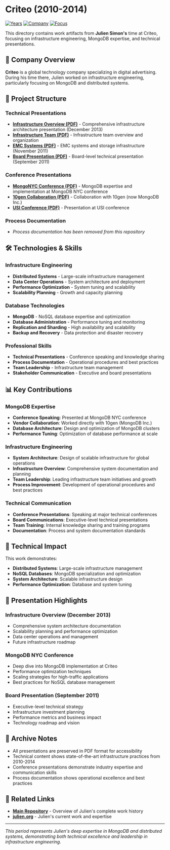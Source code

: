 # Criteo (2010-2014)

[![Years](https://img.shields.io/badge/Years-2010--2014-orange.svg)](https://github.com/juliensimon/work-history)
[![Company](https://img.shields.io/badge/Company-Criteo-blue.svg)](https://github.com/juliensimon/work-history)
[![Focus](https://img.shields.io/badge/Focus-Infrastructure%20%26%20MongoDB-green.svg)](https://github.com/juliensimon/work-history)

This directory contains work artifacts from **Julien Simon's** time at Criteo, focusing on infrastructure engineering, MongoDB expertise, and technical presentations.

## 🏢 Company Overview

**Criteo** is a global technology company specializing in digital advertising. During his time there, Julien worked on infrastructure engineering, particularly focusing on MongoDB and distributed systems.

## 📁 Project Structure

### Technical Presentations
- **[Infrastructure Overview (PDF)](./slides%20JS%20201312%20Infrastructure%20overview.pdf)** - Comprehensive infrastructure architecture presentation (December 2013)
- **[Infrastructure Team (PDF)](./infrastructure_team.pdf)** - Infrastructure team overview and organization
- **[EMC Systems (PDF)](./slides%20JS%20201111%20EMC.pdf)** - EMC systems and storage infrastructure (November 2011)
- **[Board Presentation (PDF)](./slides%20JS%20201109%20board.pdf)** - Board-level technical presentation (September 2011)

### Conference Presentations
- **[MongoNYC Conference (PDF)](./MongoNYC.pdf)** - MongoDB expertise and implementation at MongoDB NYC conference
- **[10gen Collaboration (PDF)](./10gen%20Criteo.pdf)** - Collaboration with 10gen (now MongoDB Inc.)
- **[USI Conference (PDF)](./Criteo%20USI.pdf)** - Presentation at USI conference

### Process Documentation
- *Process documentation has been removed from this repository*

## 🛠️ Technologies & Skills

### Infrastructure Engineering
- **Distributed Systems** - Large-scale infrastructure management
- **Data Center Operations** - System architecture and deployment
- **Performance Optimization** - System tuning and scalability
- **Scalability Planning** - Growth and capacity planning

### Database Technologies
- **MongoDB** - NoSQL database expertise and optimization
- **Database Administration** - Performance tuning and monitoring
- **Replication and Sharding** - High availability and scalability
- **Backup and Recovery** - Data protection and disaster recovery

### Professional Skills
- **Technical Presentations** - Conference speaking and knowledge sharing
- **Process Documentation** - Operational procedures and best practices
- **Team Leadership** - Infrastructure team management
- **Stakeholder Communication** - Executive and board presentations

## 📊 Key Contributions

### MongoDB Expertise
- **Conference Speaking**: Presented at MongoDB NYC conference
- **Vendor Collaboration**: Worked directly with 10gen (MongoDB Inc.)
- **Database Architecture**: Design and optimization of MongoDB clusters
- **Performance Tuning**: Optimization of database performance at scale

### Infrastructure Engineering
- **System Architecture**: Design of scalable infrastructure for global operations
- **Infrastructure Overview**: Comprehensive system documentation and planning
- **Team Leadership**: Leading infrastructure team initiatives and growth
- **Process Improvement**: Development of operational procedures and best practices

### Technical Communication
- **Conference Presentations**: Speaking at major technical conferences
- **Board Communications**: Executive-level technical presentations
- **Team Training**: Internal knowledge sharing and training programs
- **Documentation**: Process and system documentation standards

## 🎯 Technical Impact

This work demonstrates:
- **Distributed Systems**: Large-scale infrastructure management
- **NoSQL Databases**: MongoDB specialization and optimization
- **System Architecture**: Scalable infrastructure design
- **Performance Optimization**: Database and system tuning



## 📄 Presentation Highlights

### Infrastructure Overview (December 2013)
- Comprehensive system architecture documentation
- Scalability planning and performance optimization
- Data center operations and management
- Future infrastructure roadmap

### MongoDB NYC Conference
- Deep dive into MongoDB implementation at Criteo
- Performance optimization techniques
- Scaling strategies for high-traffic applications
- Best practices for NoSQL database management

### Board Presentation (September 2011)
- Executive-level technical strategy
- Infrastructure investment planning
- Performance metrics and business impact
- Technology roadmap and vision

## 📄 Archive Notes

- All presentations are preserved in PDF format for accessibility
- Technical content shows state-of-the-art infrastructure practices from 2010-2014
- Conference presentations demonstrate industry expertise and communication skills
- Process documentation shows operational excellence and best practices

## 🔗 Related Links

- **[Main Repository](../README.md)** - Overview of Julien's complete work history
- **[julien.org](https://julien.org)** - Julien's current work and expertise

---

*This period represents Julien's deep expertise in MongoDB and distributed systems, demonstrating both technical excellence and leadership in infrastructure engineering.* 